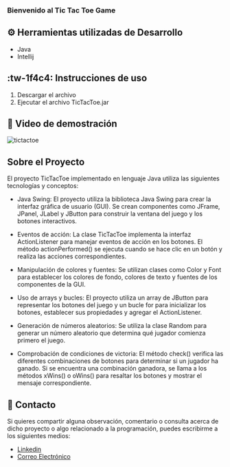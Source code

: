 ### Bienvenido al Tic Tac Toe Game

## ⚙️ Herramientas utilizadas de Desarrollo
- Java
- Intellij

## :tw-1f4c4:  Instrucciones de uso
1. Descargar el archivo 
2. Ejecutar el archivo TicTacToe.jar


## 🎥 Video de demostración

![tictactoe](https://github.com/Comando562/TicTacToe/assets/119273389/f64e5abb-76f5-467c-97af-ba596b5f3228)

##  Sobre el Proyecto
El proyecto TicTacToe implementado en lenguaje Java utiliza las siguientes tecnologías y conceptos:

- Java Swing: El proyecto utiliza la biblioteca Java Swing para crear la interfaz gráfica de usuario (GUI). Se crean componentes como JFrame, JPanel, JLabel y JButton para construir la ventana del juego y los botones interactivos.

- Eventos de acción: La clase TicTacToe implementa la interfaz ActionListener para manejar eventos de acción en los botones. El método actionPerformed() se ejecuta cuando se hace clic en un botón y realiza las acciones correspondientes.

- Manipulación de colores y fuentes: Se utilizan clases como Color y Font para establecer los colores de fondo, colores de texto y fuentes de los componentes de la GUI.

- Uso de arrays y bucles: El proyecto utiliza un array de JButton para representar los botones del juego y un bucle for para inicializar los botones, establecer sus propiedades y agregar el ActionListener.

- Generación de números aleatorios: Se utiliza la clase Random para generar un número aleatorio que determina qué jugador comienza primero el juego.


- Comprobación de condiciones de victoria: El método check() verifica las diferentes combinaciones de botones para determinar si un jugador ha ganado. Si se encuentra una combinación ganadora, se llama a los métodos xWins() o oWins() para resaltar los botones y mostrar el mensaje correspondiente.


## 👤 Contacto
Si quieres compartir alguna observación, comentario o consulta acerca de dicho proyecto o algo relacionado a la programación, puedes escribirme a los siguientes medios: 
- [Linkedin](https://www.linkedin.com/in/leonardo562/)
- [Correo Electrónico](mailto:leo.moya562@gmail.com)

